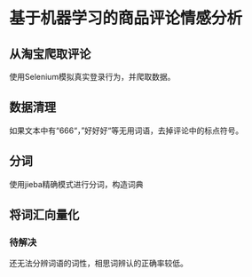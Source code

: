 # 基于机器学习的商品评论情感分析

## 从淘宝爬取评论
使用Selenium模拟真实登录行为，并爬取数据。

## 数据清理
如果文本中有“666“，”好好好“等无用词语，去掉评论中的标点符号。

## 分词
使用jieba精确模式进行分词，构造词典

## 将词汇向量化
### 待解决
还无法分辨词语的词性，相思词辨认的正确率较低。
